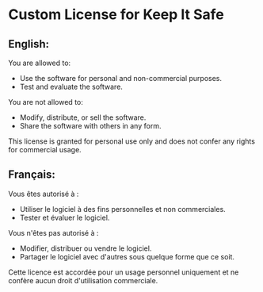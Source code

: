 # Custom License for Keep It Safe

## English:
You are allowed to:
- Use the software for personal and non-commercial purposes.
- Test and evaluate the software.

You are not allowed to:
- Modify, distribute, or sell the software.
- Share the software with others in any form.

This license is granted for personal use only and does not confer any rights for commercial usage.

## Français:
Vous êtes autorisé à :
- Utiliser le logiciel à des fins personnelles et non commerciales.
- Tester et évaluer le logiciel.

Vous n'êtes pas autorisé à :
- Modifier, distribuer ou vendre le logiciel.
- Partager le logiciel avec d'autres sous quelque forme que ce soit.

Cette licence est accordée pour un usage personnel uniquement et ne confère aucun droit d'utilisation commerciale.
